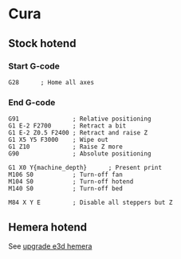 # Cura

## Stock hotend

### Start G-code

```
G28      ; Home all axes
```

### End G-code

```
G91               ; Relative positioning
G1 E-2 F2700      ; Retract a bit
G1 E-2 Z0.5 F2400 ; Retract and raise Z
G1 X5 Y5 F3000    ; Wipe out
G1 Z10            ; Raise Z more
G90               ; Absolute positioning

G1 X0 Y{machine_depth}      ; Present print
M106 S0           ; Turn-off fan
M104 S0           ; Turn-off hotend
M140 S0           ; Turn-off bed

M84 X Y E         ; Disable all steppers but Z
```

## Hemera hotend

See [upgrade e3d hemera](./upgrade-e3d-hemera.md)
